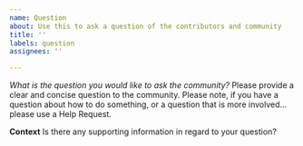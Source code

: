 ```yaml
---
name: Question
about: Use this to ask a question of the contributors and community
title: ''
labels: question
assignees: ''

---
```


*What is the question you would like to ask the community?*
Please provide a clear and concise question to the community. Please note, if you have a question about how to do something, or a question that is more involved... please use a Help Request.

**Context**
Is there any supporting information in regard to your question?
